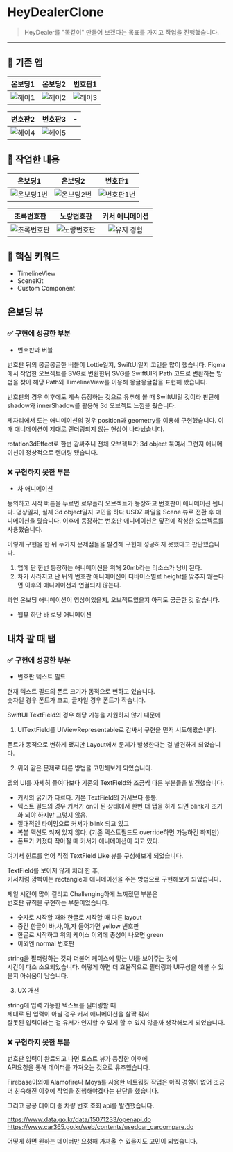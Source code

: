 # HeyDealerClone

> HeyDealer를 "똑같이" 만들어 보겠다는 목표를 가지고 작업을 진행했습니다.

---

## 📱 기존 앱

| 온보딩1 | 온보딩2 | 번호판1 |
| :-----: | :-----: | :-----: |
|![헤이1](https://github.com/woozoobro/HeyDealerClone/assets/99154211/424fc1d7-4fd2-4d76-be57-76a81a13d4a7)| ![헤이2](https://github.com/woozoobro/HeyDealerClone/assets/99154211/9928e453-0934-4ef9-b7be-d7c44a16bcb1) | ![헤이3](https://github.com/woozoobro/HeyDealerClone/assets/99154211/2312e739-2f56-41ee-b852-decc2a7ffaf8) |

| 번호판2 | 번호판3 | - |
| :-----: | :-----: | :-----: |
| ![헤이4](https://github.com/woozoobro/HeyDealerClone/assets/99154211/30ec3a69-e8fc-4545-83cc-18fc37335ca5) | ![헤이5](https://github.com/woozoobro/HeyDealerClone/assets/99154211/be853f3e-d8d0-49db-bd87-20be9968fd23) | |

## 📱 작업한 내용
| 온보딩1 | 온보딩2 | 번호판1 |
| :-----: | :-----: | :-----: |
|![온보딩1번](https://github.com/woozoobro/HeyDealerClone/assets/99154211/281de76a-5e06-4599-a79b-752ea6790c6a)| ![온보딩2번](https://github.com/woozoobro/HeyDealerClone/assets/99154211/24f8600a-5dd4-4a5a-a560-a150ae8be7a6) |![번호판1번](https://github.com/woozoobro/HeyDealerClone/assets/99154211/0f5d939d-a89e-4989-8c34-877389348134) |

| 초록번호판 | 노랑번호판 | 커서 애니메이션 |
| :-----: | :-----: | :-----: |
| ![초록번호판](https://github.com/woozoobro/HeyDealerClone/assets/99154211/d84505d5-f952-45a3-839f-5cb6a54a934a) | ![노랑번호판](https://github.com/woozoobro/HeyDealerClone/assets/99154211/82d88ae0-abd6-4402-941d-d3ffd75e3f3a)| ![유저 경험](https://github.com/woozoobro/HeyDealerClone/assets/99154211/4c1c9c65-3da0-481b-81d0-64fe7e178316) |


## 🌟 핵심 키워드
- TimelineView
- SceneKit
- Custom Component

## 온보딩 뷰

### ✅ 구현에 성공한 부분
- 번호판과 버블

번호판 뒤의 몽글몽글한 버블이 Lottie일지, SwiftUI일지 고민을 많이 했습니다.
Figma에서 작업한 오브젝트를 SVG로 변환한뒤 SVG를 SwiftUI의 Path 코드로 변환하는 방법을 찾아
해당 Path와 TimelineView를 이용해 몽글몽글함을 표현해 봤습니다.

번호판의 경우 이후에도 계속 등장하는 것으로 유추해 볼 때 
SwiftUI일 것이라 판단해 shadow와 innerShadow를 활용해 3d 오브젝트 느낌을 줬습니다.

제자리에서 도는 애니메이션의 경우 position과 geometry를 이용해 구현했습니다.
이 때 애니메이션이 제대로 렌더링되지 않는 현상이 나타났습니다. 

rotation3dEffect로 한번 감싸주니 전체 오브젝트가 3d object 묶여서 그런지
애니메이션이 정상적으로 렌더링 됐습니다.

### ❌ 구현하지 못한 부분
- 차 애니메이션

동의하고 시작 버튼을 누르면 로우폴리 오브젝트가 등장하고 번호판이 애니메이션 됩니다.
영상일지, 실제 3d object일지 고민을 하다 USDZ 파일을 Scene 뷰로 전환 후 애니메이션을 줬습니다.
이후에 등장하는 번호판 애니메이션은 앞전에 작성한 오브젝트를 사용했습니다.

이렇게 구현을 한 뒤 두가지 문제점들을 발견해 구현에 성공하지 못했다고 판단했습니다.

1. 앱에 단 한번 등장하는 애니메이션을 위해 20mb라는 리소스가 낭비 된다.
2. 차가 사라지고 난 뒤의 번호판 애니메이션이 디바이스별로 height를 맞추지 않는다면 이후의 애니메이션과 연결되지 않는다.

과연 온보딩 애니메이션이 영상이었을지, 오브젝트였을지 아직도 궁금한 것 같습니다. 

- 웹뷰 하단 바 로딩 애니메이션

## 내차 팔 때 탭

### ✅ 구현에 성공한 부분
- 번호판 텍스트 필드  

현재 텍스트 필드의 폰트 크기가 동적으로 변하고 있습니다.  
숫자일 경우 폰트가 크고, 글자일 경우 폰트가 작습니다.

SwiftUI TextField의 경우 해당 기능을 지원하지 않기 때문에  

1. UITextField를 UIViewRepresentable로 감싸서 구현을 먼저 시도해봤습니다.

폰트가 동적으로 변하게 됐지만 Layout에서 문제가 발생한다는 걸 발견하게 되었습니다.


2. 위와 같은 문제로 다른 방법을 고민해보게 되었습니다.

앱의 UI를 자세히 들여다보다 기존의 TextField와 조금씩 다른 부분들을 발견했습니다.

- 커서의 굵기가 다르다. 기본 TextField의 커서보다 통통.
- 텍스트 필드의 경우 커서가 on이 된 상태에서 한번 더 탭을 하게 되면 blink가 초기화 되야 하지만 그렇지 않음.
- 절대적인 타이밍으로 커서가 blink 되고 있고
- 복붙 액션도 켜져 있지 않다. (기존 텍스트필드도 override하면 가능하긴 하지만)
- 폰트가 커졌다 작아질 때 커서가 애니메이션이 되고 있다.

여기서 힌트를 얻어 직접 TextField Like 뷰를 구성해보게 되었습니다.

TextField를 보이지 않게 처리 한 후,  
커서처럼 깜빡이는 rectangle에 애니메이션을 주는 방법으로 구현해보게 되었습니다.

제일 시간이 많이 걸리고 Challenging하게 느껴졌던 부분은  
번호판 규칙을 구현하는 부분이었습니다.

- 숫자로 시작할 때와 한글로 시작할 때 다른 layout
- 중간 한글이 바,사,아,자 들어가면 yellow 번호판
- 한글로 시작하고 위의 케이스 이외에 종성이 나오면 green
- 이외엔 normal 번호판

string을 필터링하는 것과 더불어 케이스에 맞는 UI를 보여주는 것에  
시간이 다소 소요되었습니다. 어떻게 하면 더 효율적으로 필터링과 UI구성을 해볼 수 있을지 아쉬움이 남습니다.

3. UX 개선

string에 입력 가능한 텍스트를 필터링할 때  
제대로 된 입력이 아닐 경우 커서 애니메이션을 살짝 줘서  
잘못된 입력이라는 걸 유저가 인지할 수 있게 할 수 있지 않을까 생각해보게 되었습니다.

### ❌ 구현하지 못한 부분

번호판 입력이 완료되고 나면 토스트 뷰가 등장한 이후에  
API요청을 통해 데이터를 가져오는 것으로 유추했습니다.  

Firebase이외에 Alamofire나 Moya를 사용한 네트워킹 작업은 
아직 경험이 없어 조금 더 친숙해진 이후에 작업을 진행해야겠다는 판단을 했습니다. 

그리고 공공 데이터 중 차량 번호 조회 api를 발견했습니다.  

https://www.data.go.kr/data/15071233/openapi.do  
https://www.car365.go.kr/web/contents/usedcar_carcompare.do  

어떻게 하면 원하는 데이터만 요청해 가져올 수 있을지도 고민이 되었습니다.
